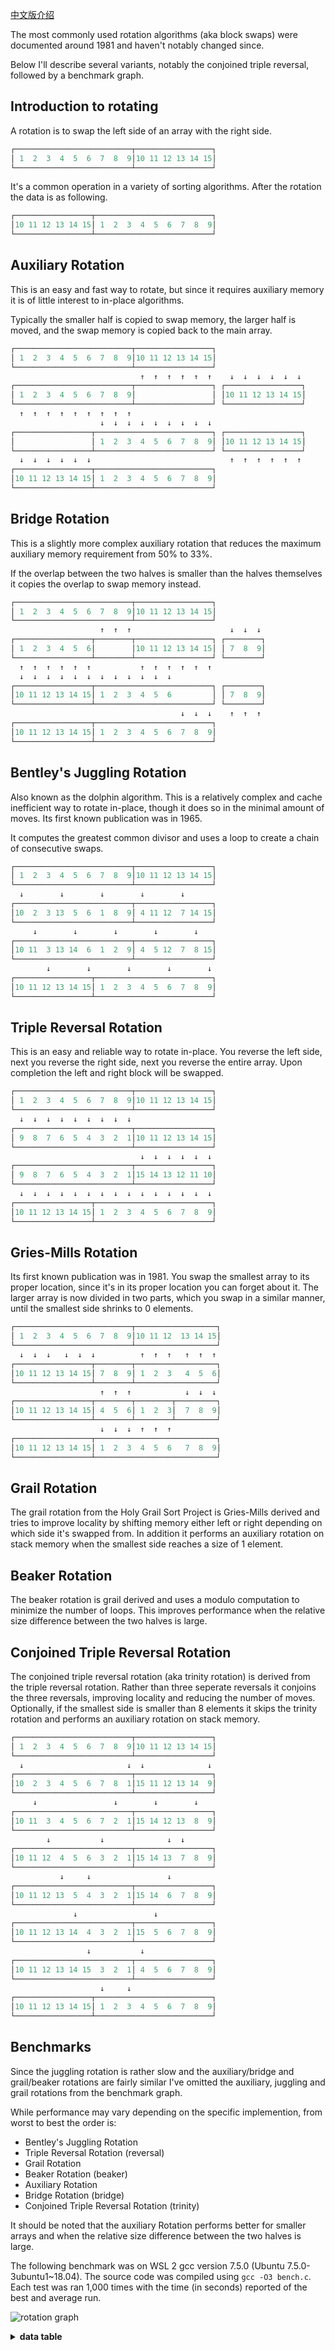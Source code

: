 [中文版介绍](README-zh-cn.md)

The most commonly used rotation algorithms (aka block swaps) were documented around 1981 and haven't notably changed since.

Below I'll describe several variants, notably the conjoined triple reversal, followed by a benchmark graph.

Introduction to rotating
------------------------
A rotation is to swap the left side of an array with the right side.
```c
┌──────────────────────────┬─────────────────┐
│ 1  2  3  4  5  6  7  8  9│10 11 12 13 14 15│
└──────────────────────────┴─────────────────┘
```
It's a common operation in a variety of sorting algorithms. After the rotation the data is as following.
```c
┌─────────────────┬──────────────────────────┐
│10 11 12 13 14 15│ 1  2  3  4  5  6  7  8  9│
└─────────────────┴──────────────────────────┘
```

Auxiliary Rotation
------------------
This is an easy and fast way to rotate, but since it requires auxiliary memory it is of little interest to in-place algorithms.

Typically the smaller half is copied to swap memory, the larger half is moved, and the swap memory is copied back to the main array.
```c
┌──────────────────────────┬─────────────────┐
│ 1  2  3  4  5  6  7  8  9│10 11 12 13 14 15│
└──────────────────────────┴─────────────────┘
                             ↑  ↑  ↑  ↑  ↑  ↑    ↓  ↓  ↓  ↓  ↓  ↓
┌──────────────────────────┬─────────────────┐ ┌─────────────────┐
│ 1  2  3  4  5  6  7  8  9│                 │ │10 11 12 13 14 15│
└──────────────────────────┴─────────────────┘ └─────────────────┘
  ↑  ↑  ↑  ↑  ↑  ↑  ↑  ↑  ↑
                    ↓  ↓  ↓  ↓  ↓  ↓  ↓  ↓  ↓
┌─────────────────┬──────────────────────────┐ ┌─────────────────┐
│                 │ 1  2  3  4  5  6  7  8  9│ │10 11 12 13 14 15│
└─────────────────┴──────────────────────────┘ └─────────────────┘
  ↓  ↓  ↓  ↓  ↓  ↓                               ↑  ↑  ↑  ↑  ↑  ↑
┌─────────────────┬──────────────────────────┐
│10 11 12 13 14 15│ 1  2  3  4  5  6  7  8  9│
└─────────────────┴──────────────────────────┘
```

Bridge Rotation
---------------
This is a slightly more complex auxiliary rotation that reduces the maximum auxiliary memory requirement from 50% to 33%.

If the overlap between the two halves is smaller than the halves themselves it copies the overlap to swap memory instead.
```c
┌──────────────────────────┬─────────────────┐
│ 1  2  3  4  5  6  7  8  9│10 11 12 13 14 15│
└──────────────────────────┴─────────────────┘
                    ↑  ↑  ↑                      ↓  ↓  ↓
┌─────────────────┬────────┬─────────────────┐ ┌────────┐
│ 1  2  3  4  5  6│        │10 11 12 13 14 15│ │ 7  8  9│
└─────────────────┴────────┴─────────────────┘ └────────┘
  ↑  ↑  ↑  ↑  ↑  ↑           ↑  ↑  ↑  ↑  ↑  ↑
  ↓  ↓  ↓  ↓  ↓  ↓  ↓  ↓  ↓  ↓  ↓  ↓
┌─────────────────┬──────────────────────────┐ ┌────────┐
│10 11 12 13 14 15│ 1  2  3  4  5  6         │ │ 7  8  9│
└─────────────────┴──────────────────────────┘ └────────┘
                                      ↓  ↓  ↓    ↑  ↑  ↑
┌─────────────────┬──────────────────────────┐
│10 11 12 13 14 15│ 1  2  3  4  5  6  7  8  9│
└─────────────────┴──────────────────────────┘
```

Bentley's Juggling Rotation
---------------------------
Also known as the dolphin algorithm. This is a relatively complex and cache inefficient way to rotate in-place, though it does so in the minimal amount of moves. Its first known publication was in 1965.

It computes the greatest common divisor and uses a loop to create a chain of consecutive swaps.

```c
┌──────────────────────────┬─────────────────┐
│ 1  2  3  4  5  6  7  8  9│10 11 12 13 14 15│
└──────────────────────────┴─────────────────┘
  ↓        ↓        ↓        ↓        ↓
┌──────────────────────────┬─────────────────┐
│10  2  3 13  5  6  1  8  9│ 4 11 12  7 14 15│
└──────────────────────────┴─────────────────┘
     ↓        ↓        ↓        ↓        ↓
┌──────────────────────────┬─────────────────┐
│10 11  3 13 14  6  1  2  9│ 4  5 12  7  8 15│
└──────────────────────────┴─────────────────┘
        ↓        ↓        ↓        ↓        ↓
┌─────────────────┬──────────────────────────┐
│10 11 12 13 14 15│ 1  2  3  4  5  6  7  8  9│
└─────────────────┴──────────────────────────┘
```

Triple Reversal Rotation
------------------------
This is an easy and reliable way to rotate in-place. You reverse the left side, next you reverse the right side, next you reverse the entire array. Upon completion the left and right block will be swapped.
```c
┌──────────────────────────┬─────────────────┐
│ 1  2  3  4  5  6  7  8  9│10 11 12 13 14 15│
└──────────────────────────┴─────────────────┘
  ↓  ↓  ↓  ↓  ↓  ↓  ↓  ↓  ↓
┌──────────────────────────┬─────────────────┐
│ 9  8  7  6  5  4  3  2  1│10 11 12 13 14 15│
└──────────────────────────┴─────────────────┘
                             ↓  ↓  ↓  ↓  ↓  ↓
┌──────────────────────────┬─────────────────┐
│ 9  8  7  6  5  4  3  2  1│15 14 13 12 11 10│
└──────────────────────────┴─────────────────┘
  ↓  ↓  ↓  ↓  ↓  ↓  ↓  ↓  ↓  ↓  ↓  ↓  ↓  ↓  ↓
┌─────────────────┬──────────────────────────┐
│10 11 12 13 14 15│ 1  2  3  4  5  6  7  8  9│
└─────────────────┴──────────────────────────┘
```

Gries-Mills Rotation
--------------------
Its first known publication was in 1981. You swap the smallest array to its proper location, since it's in its proper location you can forget about it. The larger array is now divided in two parts, which you swap in a similar manner, until the smallest side shrinks to 0 elements.
```c
┌──────────────────────────┬──────────────────┐
│ 1  2  3  4  5  6  7  8  9│10 11 12  13 14 15│
└──────────────────────────┴──────────────────┘
  ↓  ↓  ↓   ↓  ↓  ↓          ↑  ↑  ↑   ↑  ↑  ↑
┌─────────────────┬────────┬──────────────────┐
│10 11 12 13 14 15│ 7  8  9│ 1  2  3   4  5  6│
└─────────────────┴────────┴──────────────────┘
                    ↑  ↑  ↑            ↓  ↓  ↓
┌─────────────────┬────────┬────────┬─────────┐
│10 11 12 13 14 15│ 4  5  6│ 1  2  3│  7  8  9│
└─────────────────┴────────┴────────┴─────────┘
                    ↓  ↓  ↓  ↑  ↑  ↑
┌─────────────────┬───────────────────────────┐
│10 11 12 13 14 15│ 1  2  3  4  5  6   7  8  9│
└─────────────────┴───────────────────────────┘
```

Grail Rotation
--------------
The grail rotation from the Holy Grail Sort Project is Gries-Mills derived and tries to improve locality by shifting memory either left or right depending on which side it's swapped from. In addition it performs an auxiliary rotation on stack memory when the smallest side reaches a size of 1 element.

Beaker Rotation
---------------
The beaker rotation is grail derived and uses a modulo computation to minimize the number of loops. This improves performance when the relative size difference between the two halves is large.

Conjoined Triple Reversal Rotation
----------------------------------
The conjoined triple reversal rotation (aka trinity rotation) is derived from the triple reversal rotation. Rather than three seperate reversals it conjoins the three reversals, improving locality and reducing the number of moves. Optionally, if the smallest side is smaller than 8 elements it skips the trinity rotation and performs an auxiliary rotation on stack memory.
```c
┌──────────────────────────┬─────────────────┐
│ 1  2  3  4  5  6  7  8  9│10 11 12 13 14 15│
└──────────────────────────┴─────────────────┘
  ↓                       ↓  ↓              ↓
┌──────────────────────────┬─────────────────┐
│10  2  3  4  5  6  7  8  1│15 11 12 13 14  9│
└──────────────────────────┴─────────────────┘
     ↓                 ↓        ↓        ↓
┌──────────────────────────┬─────────────────┐
│10 11  3  4  5  6  7  2  1│15 14 12 13  8  9│
└──────────────────────────┴─────────────────┘
        ↓           ↓              ↓  ↓
┌──────────────────────────┬─────────────────┐
│10 11 12  4  5  6  3  2  1│15 14 13  7  8  9│
└──────────────────────────┴─────────────────┘
           ↓     ↓                 ↓
┌──────────────────────────┬─────────────────┐
│10 11 12 13  5  4  3  2  1│15 14  6  7  8  9│
└──────────────────────────┴─────────────────┘
              ↓                 ↓
┌──────────────────────────┬─────────────────┐
│10 11 12 13 14  4  3  2  1│15  5  6  7  8  9│
└──────────────────────────┴─────────────────┘
                 ↓           ↓
┌──────────────────────────┬─────────────────┐
│10 11 12 13 14 15  3  2  1│ 4  5  6  7  8  9│
└──────────────────────────┴─────────────────┘
                    ↓     ↓
┌─────────────────┬──────────────────────────┐
│10 11 12 13 14 15│ 1  2  3  4  5  6  7  8  9│
└─────────────────┴──────────────────────────┘
```
Benchmarks
----------
Since the juggling rotation is rather slow and the auxiliary/bridge and grail/beaker rotations are fairly similar I've omitted the auxiliary, juggling and grail rotations from the benchmark graph.

While performance may vary depending on the specific implemention, from worst to best the order is:

* Bentley's Juggling Rotation
* Triple Reversal Rotation (reversal)
* Grail Rotation
* Beaker Rotation (beaker)
* Auxiliary Rotation
* Bridge Rotation (bridge)
* Conjoined Triple Reversal Rotation (trinity)

It should be noted that the auxiliary Rotation performs better for smaller arrays and when the relative size difference between the two halves is large.

The following benchmark was on WSL 2 gcc version 7.5.0 (Ubuntu 7.5.0-3ubuntu1~18.04). The source code was compiled using `gcc -O3 bench.c`. Each test was ran 1,000 times with the time (in seconds) reported of the best and average run.

![rotation graph](/graph1.png)

<details><summary><b>data table</b></summary>

|      Name |    Items | Type |     Best |  Average |     Loops | Samples |     Distribution |
| --------- | -------- | ---- | -------- | -------- | --------- | ------- | ---------------- |
| auxiliary |  1000000 |   32 | 0.000364 | 0.000394 |         1 |    1000 |         1/999999 |
|    beaker |  1000000 |   32 | 0.000364 | 0.000392 |         1 |    1000 |         1/999999 |
|    bridge |  1000000 |   32 | 0.000365 | 0.000386 |         1 |    1000 |         1/999999 |
|     grail |  1000000 |   32 | 0.000363 | 0.000386 |         1 |    1000 |         1/999999 |
|  juggling |  1000000 |   32 | 0.000603 | 0.000630 |         1 |    1000 |         1/999999 |
|   trinity |  1000000 |   32 | 0.000362 | 0.000384 |         1 |    1000 |         1/999999 |
|  reversal |  1000000 |   32 | 0.000520 | 0.000553 |         1 |    1000 |         1/999999 |
|           |          |      |          |          |           |         |                  |
| auxiliary |  1000000 |   32 | 0.000434 | 0.000460 |         1 |    1000 |    100000/900000 |
|    beaker |  1000000 |   32 | 0.000455 | 0.000479 |         1 |    1000 |    100000/900000 |
|    bridge |  1000000 |   32 | 0.000436 | 0.000460 |         1 |    1000 |    100000/900000 |
|     grail |  1000000 |   32 | 0.000457 | 0.000481 |         1 |    1000 |    100000/900000 |
|  juggling |  1000000 |   32 | 0.000632 | 0.000657 |         1 |    1000 |    100000/900000 |
|   trinity |  1000000 |   32 | 0.000420 | 0.000445 |         1 |    1000 |    100000/900000 |
|  reversal |  1000000 |   32 | 0.000513 | 0.000543 |         1 |    1000 |    100000/900000 |
|           |          |      |          |          |           |         |                  |
| auxiliary |  1000000 |   32 | 0.000471 | 0.000501 |         1 |    1000 |    199999/800001 |
|    beaker |  1000000 |   32 | 0.000676 | 0.000702 |         1 |    1000 |    199999/800001 |
|    bridge |  1000000 |   32 | 0.000471 | 0.000492 |         1 |    1000 |    199999/800001 |
|     grail |  1000000 |   32 | 0.000635 | 0.000668 |         1 |    1000 |    199999/800001 |
|  juggling |  1000000 |   32 | 0.000798 | 0.000831 |         1 |    1000 |    199999/800001 |
|   trinity |  1000000 |   32 | 0.000435 | 0.000460 |         1 |    1000 |    199999/800001 |
|  reversal |  1000000 |   32 | 0.000522 | 0.000557 |         1 |    1000 |    199999/800001 |
|           |          |      |          |          |           |         |                  |
| auxiliary |  1000000 |   32 | 0.000525 | 0.000552 |         1 |    1000 |    299998/700002 |
|    beaker |  1000000 |   32 | 0.000498 | 0.000524 |         1 |    1000 |    299998/700002 |
|    bridge |  1000000 |   32 | 0.000521 | 0.000545 |         1 |    1000 |    299998/700002 |
|     grail |  1000000 |   32 | 0.000521 | 0.000548 |         1 |    1000 |    299998/700002 |
|  juggling |  1000000 |   32 | 0.001943 | 0.001991 |         1 |    1000 |    299998/700002 |
|   trinity |  1000000 |   32 | 0.000437 | 0.000474 |         1 |    1000 |    299998/700002 |
|  reversal |  1000000 |   32 | 0.000520 | 0.000575 |         1 |    1000 |    299998/700002 |
|           |          |      |          |          |           |         |                  |
| auxiliary |  1000000 |   32 | 0.000567 | 0.000606 |         1 |    1000 |    399997/600003 |
|    beaker |  1000000 |   32 | 0.000522 | 0.000549 |         1 |    1000 |    399997/600003 |
|    bridge |  1000000 |   32 | 0.000512 | 0.000532 |         1 |    1000 |    399997/600003 |
|     grail |  1000000 |   32 | 0.000550 | 0.000578 |         1 |    1000 |    399997/600003 |
|  juggling |  1000000 |   32 | 0.001744 | 0.001788 |         1 |    1000 |    399997/600003 |
|   trinity |  1000000 |   32 | 0.000435 | 0.000465 |         1 |    1000 |    399997/600003 |
|  reversal |  1000000 |   32 | 0.000518 | 0.000554 |         1 |    1000 |    399997/600003 |
|           |          |      |          |          |           |         |                  |
| auxiliary |  1000000 |   32 | 0.000609 | 0.000651 |         1 |    1000 |    499996/500004 |
|    beaker |  1000000 |   32 | 0.000468 | 0.000498 |         1 |    1000 |    499996/500004 |
|    bridge |  1000000 |   32 | 0.000377 | 0.000397 |         1 |    1000 |    499996/500004 |
|     grail |  1000000 |   32 | 0.000796 | 0.000828 |         1 |    1000 |    499996/500004 |
|  juggling |  1000000 |   32 | 0.001084 | 0.001124 |         1 |    1000 |    499996/500004 |
|   trinity |  1000000 |   32 | 0.000376 | 0.000401 |         1 |    1000 |    499996/500004 |
|  reversal |  1000000 |   32 | 0.000513 | 0.000545 |         1 |    1000 |    499996/500004 |

</details>
